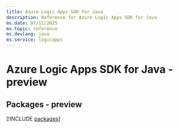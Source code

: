 ```yaml
---
title: Azure Logic Apps SDK for Java
description: Reference for Azure Logic Apps SDK for Java
ms.date: 07/11/2025
ms.topic: reference
ms.devlang: java
ms.service: logicapps
---
```

# Azure Logic Apps SDK for Java - preview
## Packages - preview
[!INCLUDE [packages](logic-apps-index.md)]
